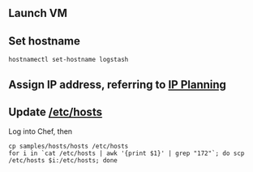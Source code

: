 ## Launch VM

## Set hostname

	hostnamectl set-hostname logstash

## Assign IP address, referring to [IP Planning](IPPlanning.markdown)

## Update [/etc/hosts](samples/hosts/hosts)

Log into Chef, then

	cp samples/hosts/hosts /etc/hosts
	for i in `cat /etc/hosts | awk '{print $1}' | grep "172"`; do scp /etc/hosts $i:/etc/hosts; done 
